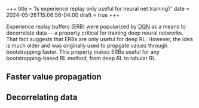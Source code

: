 +++
title = 'Is experience replay only useful for neural net training?'
date = 2024-05-26T15:06:56-04:00
draft = true
+++

Experience replay buffers (ERB) were popularized by [DQN](https://training.incf.org/sites/default/files/2023-05/Human-level%20control%20through%20deep%20reinforcement%20learning.pdf) as a means to decorrelate data -- a property critical for training deep neural networks. That fact suggests that ERBs are only useful for deep RL. However, the idea is much older and was originally used to propgate values through bootstrapping faster. This property makes ERBs useful for any bootstrapping-based RL method, from deep RL to tabular RL.

<!--more-->

## Faster value propagation

## Decorrelating data
